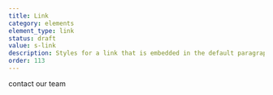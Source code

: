 ```yaml
---
title: Link
category: elements
element_type: link
status: draft
value: s-link
description: Styles for a link that is embedded in the default paragraph text.
order: 113
---
```

<a class="s-link">contact our team</a>